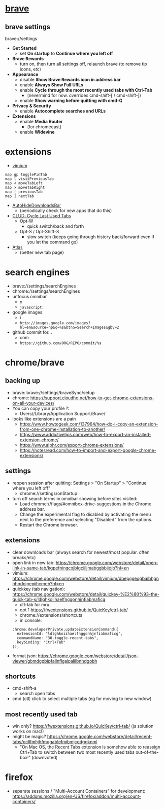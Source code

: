 # [brave](https://brave.com/download/)

## brave settings
brave://settings
* **Get Started**
  * set **On startup** to **Continue where you left off**
* **Brave Rewards**
  * turn on, then turn all settings off, relaunch brave (to remove tip icons, etc)
* **Appearance**
  * disable **Show Brave Rewards icon in address bar**
  * enable **Always Show Full URLs**
  * enable **Cycle through the most recently used tabs with Ctrl-Tab**
    * (nevermind for now. overrides cmd-shift-[ / cmd-shift-])
  * enable **Show warning before quitting with cmd-Q**
* **Privacy & Security**
  * enable **Autocomplete searches and URLs**
* **Extensions**
  * enable **Media Router**
    * (for chromecast)
  * enable **Widevine**


# extensions
* [vimium](https://chrome.google.com/webstore/detail/vimium/dbepggeogbaibhgnhhndojpepiihcmeb)
```
map gp togglePinTab
map l visitPreviousTab
map < moveTabLeft
map > moveTabRight
map [ previousTab
map ] nextTab
```
* [AutoHideDownloadsBar](https://chrome.google.com/webstore/detail/autohidedownloadsbar/gkmndgjgpolmikgnipipfekglbbgjcel)
  * (periodically check for new apps that do this)
* [CLUD: Cycle Last Used Tabs](https://chrome.google.com/webstore/detail/clut-cycle-last-used-tabs/cobieddmkhhnbeldhncnfcgcaccmehgn?hl=en)
  * Opt-W
    * quick switch/back and forth
  * Opt-S / Opt-Shift-S
    * slow switch (keeps going through history back/forward even if you let the command go)
* [Atlas](https://chrome.google.com/webstore/detail/atlas/hdipbljnjaoiknbnmhhdiepmjioafgmp)
  * (better new tab page)

# search engines
* brave://settings/searchEngines
* chrome://settings/searchEngines
* unfocus omnibar
  * x
  * `javascript:`
* google images
  * i
  * `http://images.google.com/images?hl=en&source=hp&q=%s&btnG=Search+Images&gbv=2`
* github commit for...
  * com
  * `https://github.com/ORG/REPO/commit/%s`

# chrome/brave

## backing up
* brave: brave://settings/braveSync/setup
* chrome: https://support.cloudhq.net/how-to-get-chrome-extensions-on-all-your-devices/
* You can copy your profile ?:
  * Users/<username>/Library/Application Support/Brave/
* looks like extensions are a pain
  * https://www.howtogeek.com/137964/how-do-i-copy-an-extension-from-one-chrome-installation-to-another/
  * https://www.addictivetips.com/web/how-to-export-an-installed-extension-chrome/
  * https://www.alphr.com/export-chrome-extensions/
  * https://notesread.com/how-to-import-and-export-google-chrome-extensions/

## settings
* reopen session after quitting: Settings > "On Startup" > "Continue where you left off"
  * chrome://settings/onStartup
* turn off search terms in omnibar showing before sites visited:
  * Load chrome://flags/#omnibox-drive-suggestions in the Chrome address bar.
  * Change the experimental flag to disabled by activating the menu next to the preference and selecting "Disabled" from the options.
  * Restart the Chrome browser.

## extensions
* clear downloads bar (always search for newest/most popular. often breaks/etc)
* open link in new tab: https://chrome.google.com/webstore/detail/open-link-in-same-tab/kgpefningcojblgciiljmabggbbjiojb?hl=en
* vimium: https://chrome.google.com/webstore/detail/vimium/dbepggeogbaibhgnhhndojpepiihcmeb?hl=en
* quickkey (tab navigation): https://chrome.google.com/webstore/detail/quickey-%E2%80%93-the-quick-tab-s/ldlghkoiihaelfnggonhjnfiabmaficg
  * ctl-tab for mru:
  * opt 1 https://fwextensions.github.io/QuicKey/ctrl-tab/
  * chrome://extensions/shortcuts
  * in console:
  ```
  chrome.developerPrivate.updateExtensionCommand({
    extensionId: "ldlghkoiihaelfnggonhjnfiabmaficg",
    commandName: "30-toggle-recent-tabs",
    keybinding: "Ctrl+Tab"
  });
  ```
* format json: https://chrome.google.com/webstore/detail/json-viewer/gbmdgpbipfallnflgajpaliibnhdgobh



## shortcuts
* cmd-shift-a
  * search open tabs
* cmd (ctl) click to select multiple tabs (eg for moving to new window)



## most recently used tab
* win only? https://fwextensions.github.io/QuicKey/ctrl-tab/ (js solution works on mac!)
* might be magic? https://chrome.google.com/webstore/detail/recent-tabs/ocllfmhjhfmogablefmibmjcodggknml
  * "On Mac OS, the Recent Tabs extension is somehow able to reassign Ctrl+Tab to switch between two most recently used tabs out-of-the-box!" (downvoted)


# firefox

* separate sessions / "Multi-Account Containers" for development: https://addons.mozilla.org/en-US/firefox/addon/multi-account-containers/
